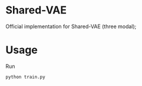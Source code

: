 # Shared-VAE
Official implementation for Shared-VAE (three modal); 

# Usage
Run 
```
python train.py
```

